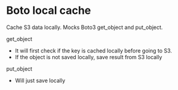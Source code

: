 # Boto local cache
Cache S3 data locally. Mocks Boto3 get_object and put_object. 

get_object
* It will first check if the key is cached locally before going to S3.
* If the object is not saved locally, save result from S3 locally
  
  
put_object
* Will just save locally
